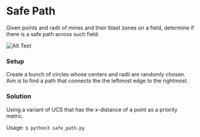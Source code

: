 # Safe Path
Given points and radii of mines and their blast zones on a field, determine if there is a safe path across such field.

![Alt Text](https://media.giphy.com/media/ddnzFx3r0W9tjXsKDc/giphy.gif)

### Setup
Create a bunch of circles whose centers and radii are randomly chosen. Aim is to find a path that connects the the leftmost edge to the rightmost.

### Solution
Using a variant of UCS that has the x-distance of a point as a priority metric.

Usage: `$ python3 safe_path.py`
